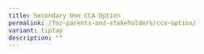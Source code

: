 ```yaml
---
title: Secondary One CCA Option
permalink: /for-parents-and-stakeholders/cca-option/
variant: tiptap
description: ""
---
```

